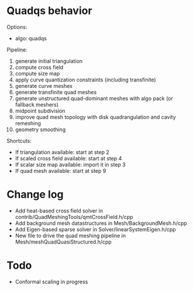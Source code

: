 # Quadqs behavior

Options:

- algo: quadqs

Pipeline:

1. generate initial triangulation
2. compute cross field
3. compute size map 
4. apply curve quantization constraints (including transfinite)
5. generate curve meshes
6. generate transfinite quad meshes
7. generate unstructured quad-dominant meshes with algo pack (or fallback meshers)
8. midpoint subdivision
9. improve quad mesh topology with disk quadrangulation and cavity remeshing
10. geometry smoothing

Shortcuts:

- If triangulation available: start at step 2
- If scaled cross field available: start at step 4
- If scalar size map available: import it in step 3
- If quad mesh available: start at step 9


# Change log

- Add heat-based cross field solver in contrib/QuadMeshingTools/qmtCrossField.h/cpp
- Add background mesh datastructures in Mesh/BackgroundMesh.h/cpp
- Add Eigen-based sparse solver in Solver/linearSystemEigen.h/cpp
- New file to drive the quad meshing pipeline in Mesh/meshQuadQuasiStructured.h/cpp

# Todo

- Conformal scaling in progress


